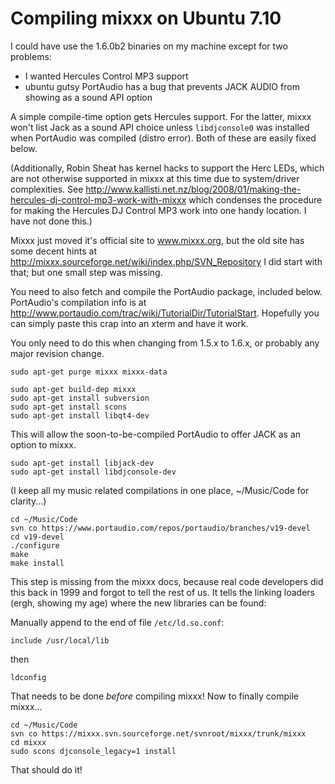 # Compiling mixxx on Ubuntu 7.10

I could have use the 1.6.0b2 binaries on my machine except for two
problems:

  - I wanted Hercules Control MP3 support
  - ubuntu gutsy PortAudio has a bug that prevents JACK AUDIO from
    showing as a sound API option

A simple compile-time option gets Hercules support. For the latter,
mixxx won't list Jack as a sound API choice unless `libdjconsole0` was
installed when PortAudio was compiled (distro error). Both of these are
easily fixed below.

(Additionally, Robin Sheat has kernel hacks to support the Herc LEDs,
which are not otherwise supported in mixxx at this time due to
system/driver complexities. See
<http://www.kallisti.net.nz/blog/2008/01/making-the-hercules-dj-control-mp3-work-with-mixxx>
which condenses the procedure for making the Hercules DJ Control MP3
work into one handy location. I have not done this.)

Mixxx just moved it's official site to www.mixxx.org, but the old site
has some decent hints at
<http://mixxx.sourceforge.net/wiki/index.php/SVN_Repository> I did start
with that; but one small step was missing.

You need to also fetch and compile the PortAudio package, included
below. PortAudio's compilation info is at
<http://www.portaudio.com/trac/wiki/TutorialDir/TutorialStart>.
Hopefully you can simply paste this crap into an xterm and have it work.

You only need to do this when changing from 1.5.x to 1.6.x, or probably
any major revision change.

    sudo apt-get purge mixxx mixxx-data

    sudo apt-get build-dep mixxx 
    sudo apt-get install subversion
    sudo apt-get install scons
    sudo apt-get install libqt4-dev

This will allow the soon-to-be-compiled PortAudio to offer JACK as an
option to mixxx.

    sudo apt-get install libjack-dev
    sudo apt-get install libdjconsole-dev

(I keep all my music related compilations in one place, \~/Music/Code
for clarity...)

    cd ~/Music/Code
    svn co https://www.portaudio.com/repos/portaudio/branches/v19-devel
    cd v19-devel
    ./configure
    make
    make install

This step is missing from the mixxx docs, because real code developers
did this back in 1999 and forgot to tell the rest of us. It tells the
linking loaders (ergh, showing my age) where the new libraries can be
found:

Manually append to the end of file `/etc/ld.so.conf`:

    include /usr/local/lib

then

    ldconfig

That needs to be done *before* compiling mixxx\! Now to finally compile
mixxx...

``` 
cd ~/Music/Code
svn co https://mixxx.svn.sourceforge.net/svnroot/mixxx/trunk/mixxx
cd mixxx
sudo scons djconsole_legacy=1 install 
```

That should do it\!
